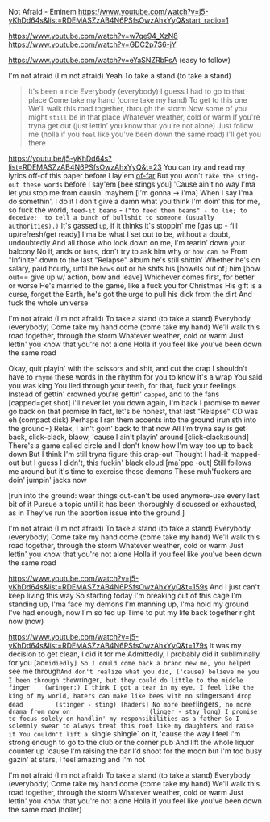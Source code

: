 Not Afraid - Eminem
https://www.youtube.com/watch?v=j5-yKhDd64s&list=RDEMASZzAB4N6PSfsOwzAhxYyQ&start_radio=1
 
https://www.youtube.com/watch?v=w7qe94_XzN8
https://www.youtube.com/watch?v=GDC2p7S6-jY

https://www.youtube.com/watch?v=eYaSNZRbFsA     (easy to follow)

I'm not afraid (I'm not afraid)
Yeah
To take a stand (to take a stand)
> It's been a ride
Everybody (everybody)
> I guess I had to go to that place
Come take my hand (come take my hand)
> To get to this one
We'll walk this road together, through the storm
> Now some of you might `still` be in that place
Whatever weather, cold or warm
> If you're tryna get out (just lettin' you know that you're not alone)
> Just follow me (holla if you `feel` like you've been down the same road)
> I'll get you there

https://youtu.be/j5-yKhDd64s?list=RDEMASZzAB4N6PSfsOwzAhxYyQ&t=23
You can try and read my lyrics off-of this paper before I lay'em         [of-far](laid)
But you won't `take the sting-out these words` before I say'em            [bee stings you]
'Cause ain't no way I'ma let you stop me from causin' mayhem             [i'm gonna -> i'ma]
When I say I'ma do somethin', I do it
I don't give a damn what you think
I'm doin' this for me, so fuck the world, `feed-it beans`   - `("to feed them beans" - to lie; to deceive; 
                                                               to tell a bunch of bullshit to someone (usually authorities).)`
It's gassed `up`, if it thinks it's stoppin' me               [gas up - fill up/refresh/get ready]
I'ma be what I set out to be, without a doubt, undoubtedly
And all those who look down on me, I'm tearin' down your balcony
No if, ands or `buts`, don't try to ask him why or `how can he`
From "Infinite" down to the last "Relapse" album he's still shittin'
Whether he's on salary, paid hourly, until he `bows` out or he shits his [bowels out of] him    [bow out== give up w/ action, bow and leave]
Whichever comes first, for better or worse
He's married to the game, like a fuck you for Christmas
His gift is a curse, forget the Earth, he's got the urge to pull his dick from the dirt
And fuck the whole universe

I'm not afraid (I'm not afraid)
To take a stand (to take a stand)
Everybody (everybody)
Come take my hand come (come take my hand)
We'll walk this road together, through the storm
Whatever weather, cold or warm
Just lettin' you know that you're not alone
Holla if you feel like you've been down the same road

Okay, quit playin' with the scissors and shit, and cut the crap
I shouldn't have to `rhyme` these words in the rhythm for you to know it's a wrap
You said you was king
You lied through your teeth, for that, fuck your feelings
Instead of gettin' crowned you're gettin' `capped`, and to the fans      [capped=get shot]
I'll never let you down again, I'm back
I promise to never go back on that promise
In fact, let's be honest, that last "Relapse" CD was eh     (compact disk)
Perhaps I ran them accents into the ground              (run sth into the ground=)
Relax, I ain't goin' back to that now
All I'm tryna say is get back, click-clack, blaow, 'cause I ain't playin' around   [click-clack:sound]
There's a game called circle and I don't know how
I'm way too up to back down
But I think I'm still tryna figure this crap-out
Thought I had-it mapped-out but I guess I didn't, this fuckin' black cloud    [ma`ppe -out]
Still follows me around but it's time to exercise these demons
These muh'fuckers are doin' jumpin' jacks now

[run into the ground: wear things out-can't be used anymore-use every last bit of it
Pursue a topic until it has been thoroughly discussed or exhausted, 
as in They've run the abortion issue into the ground.]

I'm not afraid (I'm not afraid)
To take a stand (to take a stand)
Everybody (everybody)
Come take my hand come (come take my hand)
We'll walk this road together, through the storm
Whatever weather, cold or warm
Just lettin' you know that you're not alone
Holla if you feel like you've been down the same road

https://www.youtube.com/watch?v=j5-yKhDd64s&list=RDEMASZzAB4N6PSfsOwzAhxYyQ&t=159s
And I just can't keep living this way
So starting today
I'm breaking out of this cage
I'm standing up, I'ma face my demons
I'm manning up, I'ma hold my ground
I've had enough, now I'm so fed up
Time to put my life back together right now (now)

https://www.youtube.com/watch?v=j5-yKhDd64s&list=RDEMASZzAB4N6PSfsOwzAhxYyQ&t=179s
It was my decision to get clean, I did it for me
Admittedly, I probably did it subliminally for you          [ad`midiedly]
So I could come back a brand new me, you helped `see me through`
And don't realize what you did, ('cause) believe me you
I been through the `wringer`, but they could do little to the middle finger    (wringer:)
I think I got a tear in my eye, I feel like the king of
My world, haters can make like bees with no `stingers` and drop dead         (stinger - sting) [haders]
No more beef `lingers`, no more drama from now on                      (linger - stay long)
I promise to focus solely on handlin' my responsibilities as a father
So I solemnly swear to always treat this roof like my daughters and raise it
You couldn't lift a `single shingle` on it, 'cause the way I feel
I'm strong enough to go to the club or the corner pub
And lift the whole liquor counter up 'cause I'm raising the bar
I'd shoot for the moon but I'm too busy gazin' at stars, I feel amazing and I'm not

I'm not afraid (I'm not afraid)
To take a stand (to take a stand)
Everybody (everybody)
Come take my hand come (come take my hand)
We'll walk this road together, through the storm
Whatever weather, cold or warm
Just lettin' you know that you're not alone
Holla if you feel like you've been down the same road (holler)